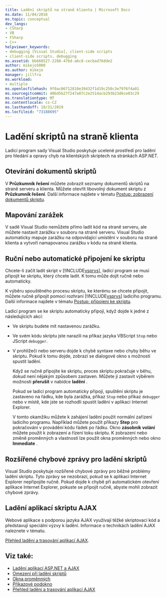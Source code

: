 ```yaml
---
title: Ladění skriptů na straně klienta | Microsoft Docs
ms.date: 11/04/2016
ms.topic: conceptual
dev_langs:
- CSharp
- VB
- FSharp
- C++
helpviewer_keywords:
- debugging [Visual Studio], client-side scripts
- client-side scripts, debugging
ms.assetid: bb668527-2288-47bd-a6c8-cecbad76dde2
author: mikejo5000
ms.author: mikejo
manager: jillfra
ms.workload:
- multiple
ms.openlocfilehash: 9f0ac06712810e39432f1d19c250c3e7976f4a01
ms.sourcegitcommit: 40bd5b27f247a07c2e2514acb293b23d6ce03c29
ms.translationtype: MT
ms.contentlocale: cs-CZ
ms.lasthandoff: 10/31/2019
ms.locfileid: "73188695"
---
```

# <a name="client-side-script-debugging"></a>Ladění skriptů na straně klienta
Ladicí program sady Visual Studio poskytuje ucelené prostředí pro ladění pro hledání a opravy chyb na klientských skriptech na stránkách ASP.NET.

## <a name="opening-script-documents"></a>Otevírání dokumentů skriptů
V **Průzkumník řešení** můžete zobrazit seznamy dokumentů skriptů na straně serveru a klienta. Můžete otevřít libovolný dokument skriptu z **Průzkumník řešení**. Další informace najdete v tématu [Postup: zobrazení dokumentů skriptu](../debugger/how-to-view-script-documents.md).

## <a name="breakpoint-mapping"></a>Mapování zarážek
 V sadě Visual Studio nemůžete přímo ladit kód na straně serveru, ale můžete nastavit zarážku v souboru na straně serveru. Visual Studio automaticky mapuje zarážku na odpovídající umístění v souboru na straně klienta a vytvoří namapovanou zarážku v kódu na straně klienta.

## <a name="manually-or-automatically-attaching-to-script"></a>Ruční nebo automatické připojení ke skriptu
 Chcete-li začít ladit skript v [!INCLUDE[vsprvs](../code-quality/includes/vsprvs_md.md)], ladicí program se musí připojit ke skriptu, který chcete ladit. K tomu může dojít ručně nebo automaticky.

 K výběru spouštěného procesu skriptu, ke kterému se chcete připojit, můžete ručně připojit pomocí rozhraní [!INCLUDE[vsprvs](../code-quality/includes/vsprvs_md.md)] ladicího programu. Další informace najdete v tématu [Postup: připojení ke skriptu](../debugger/how-to-attach-to-script.md).

 Ladicí program se ke skriptu automaticky připojí, když dojde k jedné z následujících akcí:

- Ve skriptu budete mít nastavenou zarážku.

- Ve svém kódu skriptu jste narazili na příkaz jazyka VBScript `Stop` nebo JScript `debugger`.

- V prohlížeči nebo serveru dojde k chybě syntaxe nebo chyby běhu ve skriptu. Pokud k tomu dojde, zobrazí se dialogové okno s možností spustit ladění.

  Když se ručně připojíte ke skriptu, proces skriptu pokračuje v běhu, dokud není nějakým způsobem zastaven. Můžete ji zastavit výběrem možnosti **přerušit** v nabídce **ladění** .

  Pokud se ladicí program automaticky připojí, spuštění skriptu je zastaveno na řádku, kde byla zarážka, příkaz `Stop` nebo příkaz `debugger` nebo v místě, kde jste se rozhodli spustit ladění v aplikaci Internet Explorer.

  V tomto okamžiku můžete k zahájení ladění použít normální zařízení ladicího programu. Například můžete použít příkazy **Step** pro pokračování v provádění kódu řádek po řádku. Okno **zásobník volání** můžete použít k zobrazení a řízení toku skriptu. K zobrazení nebo změně proměnných a vlastností lze použít okna proměnných nebo okno **Immediate** .

## <a name="enhanced-error-messages-for-script-debugging"></a>Rozšířené chybové zprávy pro ladění skriptů
 Visual Studio poskytuje rozšířené chybové zprávy pro běžné problémy ladění skriptu. Tyto zprávy se nezobrazí, pokud se k aplikaci Internet Explorer nepřipojíte ručně. Pokud dojde k chybě při automatickém otevření aplikace Internet Explorer, pokuste se připojit ručně, abyste mohli zobrazit chybové zprávy.

## <a name="debugging-ajax-script-applications"></a>Ladění aplikací skriptu AJAX
 Webové aplikace s podporou jazyka AJAX využívají těžké skriptovací kód a představují speciální výzvy k ladění. Informace o technikách ladění AJAX naleznete v tématu.

 [Přehled ladění a trasování aplikací AJAX](https://msdn.microsoft.com/Library/92684ea0-7bb4-4a34-9203-3aa6394ce375).

## <a name="see-also"></a>Viz také:

- [Ladění aplikací ASP.NET a AJAX](how-to-enable-debugging-for-aspnet-applications.md)
- [Omezení při ladění skriptů](../debugger/limitations-on-script-debugging.md)
- [Okna proměnných](../debugger/debugger-windows.md)
- [Příkazové podokno](../ide/reference/immediate-window.md)
- [Přehled ladění a trasování aplikací AJAX](https://msdn.microsoft.com/Library/92684ea0-7bb4-4a34-9203-3aa6394ce375)